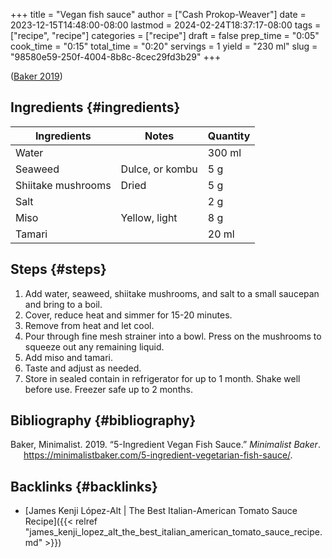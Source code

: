 +++
title = "Vegan fish sauce"
author = ["Cash Prokop-Weaver"]
date = 2023-12-15T14:48:00-08:00
lastmod = 2024-02-24T18:37:17-08:00
tags = ["recipe", "recipe"]
categories = ["recipe"]
draft = false
prep_time = "0:05"
cook_time = "0:15"
total_time = "0:20"
servings = 1
yield = "230 ml"
slug = "98580e59-250f-4004-8b8c-8cec29fd3b29"
+++

(<a href="#citeproc_bib_item_1">Baker 2019</a>)


## Ingredients {#ingredients}

<div class="ingredients">

| Ingredients        | Notes           | Quantity |
|--------------------|-----------------|----------|
| Water              |                 | 300 ml   |
| Seaweed            | Dulce, or kombu | 5 g      |
| Shiitake mushrooms | Dried           | 5 g      |
| Salt               |                 | 2 g      |
| Miso               | Yellow, light   | 8 g      |
| Tamari             |                 | 20 ml    |

</div>


## Steps {#steps}

1.  Add water, seaweed, shiitake mushrooms, and salt to a small saucepan and bring to a boil.
2.  Cover, reduce heat and simmer for 15-20 minutes.
3.  Remove from heat and let cool.
4.  Pour through fine mesh strainer into a bowl. Press on the mushrooms to squeeze out any remaining liquid.
5.  Add miso and tamari.
6.  Taste and adjust as needed.
7.  Store in sealed contain in refrigerator for up to 1 month. Shake well before use. Freezer safe up to 2 months.


## Bibliography {#bibliography}

<style>.csl-entry{text-indent: -1.5em; margin-left: 1.5em;}</style><div class="csl-bib-body">
  <div class="csl-entry"><a id="citeproc_bib_item_1"></a>Baker, Minimalist. 2019. “5-Ingredient Vegan Fish Sauce.” <i>Minimalist Baker</i>. <a href="https://minimalistbaker.com/5-ingredient-vegetarian-fish-sauce/">https://minimalistbaker.com/5-ingredient-vegetarian-fish-sauce/</a>.</div>
</div>


## Backlinks {#backlinks}

-   [James Kenji López-Alt | The Best Italian-American Tomato Sauce Recipe]({{< relref "james_kenji_lopez_alt_the_best_italian_american_tomato_sauce_recipe.md" >}})
